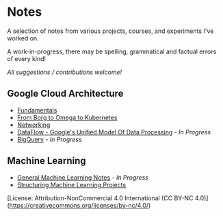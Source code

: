# Notes

A selection of notes from various projects, courses, and experiments I've worked on.

A work-in-progress, there may be spelling, grammatical and factual errors of every kind!

*All suggestions / contributions welcome!*

## Google Cloud Architecture

- [Fundamentals](google-cloud-fundamentals.md)
- [From Borg to Omega to Kubernetes](from-borg-to-omega-to-kubernetes.md)
- [Networking](google-cloud-networking.md)
- [DataFlow - Google's Unified Model Of Data Processing](dataflow-googles-unified-model-of-data-processing.md) - *In Progress*
- [BigQuery](big-query.md) - *In Progress*

## Machine Learning

- [General Machine Learning Notes](machine-learning-notes.md) - *In Progress*
- [Structuring Machine Learning Projects](structuring-machine-learning-projects.md)

[License: Attribution-NonCommercial 4.0 International (CC BY-NC 4.0)] (https://creativecommons.org/licenses/by-nc/4.0/)